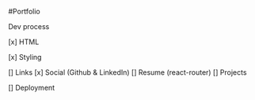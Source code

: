 #Portfolio

Dev process

[x] HTML

[x] Styling

[] Links
  [x] Social (Github & LinkedIn)
  [] Resume (react-router)
  [] Projects 

[] Deployment

